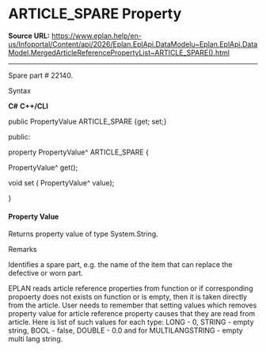 # ARTICLE_SPARE Property

**Source URL:** https://www.eplan.help/en-us/Infoportal/Content/api/2026/Eplan.EplApi.DataModelu~Eplan.EplApi.DataModel.MergedArticleReferencePropertyList~ARTICLE_SPARE().html

---

Spare part # 22140.

Syntax

**C#**
**C++/CLI**


public PropertyValue ARTICLE_SPARE {get; set;}

public:

property PropertyValue^ ARTICLE_SPARE {

   PropertyValue^ get();

   void set (    PropertyValue^ value);

}


#### Property Value

Returns property value of type System.String.

Remarks

Identifies a spare part, e.g. the name of the item that can replace the defective or worn part.

EPLAN reads article reference properties from function or if corresponding propoerty does not exists on function or is empty, then it is taken directly from the article. User needs to remember that setting values which removes property value for article reference property causes that they are read from article. Here is list of such values for each type: LONG - 0, STRING - empty string, BOOL - false, DOUBLE - 0.0 and for MULTILANGSTRING - empty multi lang string.
